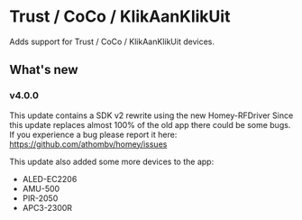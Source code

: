 # Trust / CoCo / KlikAanKlikUit

Adds support for Trust / CoCo / KlikAanKlikUit devices.

## What's new

### v4.0.0
This update contains a SDK v2 rewrite using the new Homey-RFDriver
Since this update replaces almost 100% of the old app there could be some bugs.
If you experience a bug please report it here: https://github.com/athombv/homey/issues

This update also added some more devices to the app:
* ALED-EC2206
* AMU-500
* PIR-2050
* APC3-2300R

